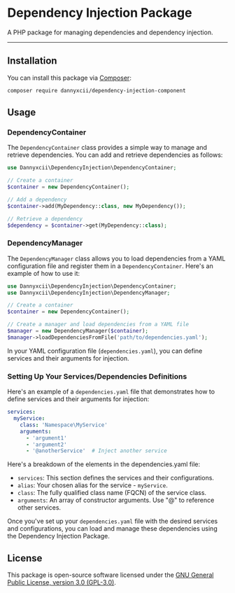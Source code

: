 # Dependency Injection Package

A PHP package for managing dependencies and dependency injection.

---

## Installation

You can install this package via [Composer](https://getcomposer.org/):

```bash
composer require dannyxcii/dependency-injection-component
```

## Usage

### DependencyContainer

The `DependencyContainer` class provides a simple way to manage and retrieve dependencies. You can add and retrieve 
dependencies as follows:

```php
use Dannyxcii\DependencyInjection\DependencyContainer;

// Create a container
$container = new DependencyContainer();

// Add a dependency
$container->add(MyDependency::class, new MyDependency());

// Retrieve a dependency
$dependency = $container->get(MyDependency::class);
```

### DependencyManager

The `DependencyManager` class allows you to load dependencies from a YAML configuration file and register them in a 
`DependencyContainer`. Here's an example of how to use it:

```php
use Dannyxcii\DependencyInjection\DependencyContainer;
use Dannyxcii\DependencyInjection\DependencyManager;

// Create a container
$container = new DependencyContainer();

// Create a manager and load dependencies from a YAML file
$manager = new DependencyManager($container);
$manager->loadDependenciesFromFile('path/to/dependencies.yaml');
```

In your YAML configuration file (`dependencies.yaml`), you can define services and their arguments for injection.

### Setting Up Your Services/Dependencies Definitions

Here's an example of a `dependencies.yaml` file that demonstrates how to define services and their arguments for injection:

```yaml
services:
  myService:
    class: 'Namespace\MyService'
    arguments:
      - 'argument1'
      - 'argument2'
      - '@anotherService'  # Inject another service
```

Here's a breakdown of the elements in the dependencies.yaml file:

- `services`: This section defines the services and their configurations.
- `alias`: Your chosen alias for the service - `myService`.
- `class`: The fully qualified class name (FQCN) of the service class.
- `arguments`: An array of constructor arguments. Use "@" to reference other services.

Once you've set up your `dependencies.yaml` file with the desired services and configurations, you can load and manage 
these dependencies using the Dependency Injection Package.

## License

This package is open-source software licensed under the [GNU General Public License, version 3.0 (GPL-3.0)](https://opensource.org/licenses/GPL-3.0).